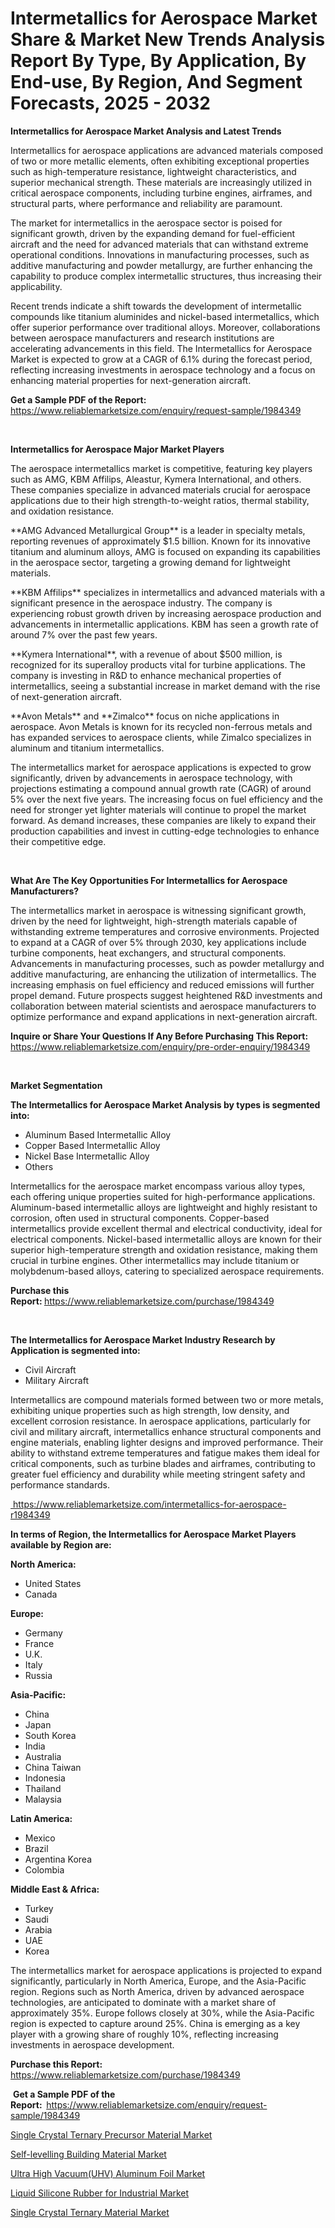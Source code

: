 <p><h1>Intermetallics for Aerospace Market Share & Market New Trends Analysis Report By Type, By Application, By End-use, By Region, And Segment Forecasts, 2025 - 2032</h1></p><p><strong>Intermetallics for Aerospace Market Analysis and Latest Trends</strong></p>
<p><p>Intermetallics for aerospace applications are advanced materials composed of two or more metallic elements, often exhibiting exceptional properties such as high-temperature resistance, lightweight characteristics, and superior mechanical strength. These materials are increasingly utilized in critical aerospace components, including turbine engines, airframes, and structural parts, where performance and reliability are paramount. </p><p>The market for intermetallics in the aerospace sector is poised for significant growth, driven by the expanding demand for fuel-efficient aircraft and the need for advanced materials that can withstand extreme operational conditions. Innovations in manufacturing processes, such as additive manufacturing and powder metallurgy, are further enhancing the capability to produce complex intermetallic structures, thus increasing their applicability.</p><p>Recent trends indicate a shift towards the development of intermetallic compounds like titanium aluminides and nickel-based intermetallics, which offer superior performance over traditional alloys. Moreover, collaborations between aerospace manufacturers and research institutions are accelerating advancements in this field. The Intermetallics for Aerospace Market is expected to grow at a CAGR of 6.1% during the forecast period, reflecting increasing investments in aerospace technology and a focus on enhancing material properties for next-generation aircraft.</p></p>
<p><strong>Get a Sample PDF of the Report:&nbsp;</strong> <a href="https://www.reliablemarketsize.com/enquiry/request-sample/1984349?utm_campaign=1999&utm_medium=2&utm_source=Github&utm_content=ia&utm_term=03042025&utm_id=intermetallics-for-aerospace">https://www.reliablemarketsize.com/enquiry/request-sample/1984349</a></p>
<p>&nbsp;</p>
<p><strong>Intermetallics for Aerospace Major Market Players</strong></p>
<p><p>The aerospace intermetallics market is competitive, featuring key players such as AMG, KBM Affilips, Aleastur, Kymera International, and others. These companies specialize in advanced materials crucial for aerospace applications due to their high strength-to-weight ratios, thermal stability, and oxidation resistance.</p><p>**AMG Advanced Metallurgical Group** is a leader in specialty metals, reporting revenues of approximately $1.5 billion. Known for its innovative titanium and aluminum alloys, AMG is focused on expanding its capabilities in the aerospace sector, targeting a growing demand for lightweight materials.</p><p>**KBM Affilips** specializes in intermetallics and advanced materials with a significant presence in the aerospace industry. The company is experiencing robust growth driven by increasing aerospace production and advancements in intermetallic applications. KBM has seen a growth rate of around 7% over the past few years.</p><p>**Kymera International**, with a revenue of about $500 million, is recognized for its superalloy products vital for turbine applications. The company is investing in R&D to enhance mechanical properties of intermetallics, seeing a substantial increase in market demand with the rise of next-generation aircraft.</p><p>**Avon Metals** and **Zimalco** focus on niche applications in aerospace. Avon Metals is known for its recycled non-ferrous metals and has expanded services to aerospace clients, while Zimalco specializes in aluminum and titanium intermetallics.</p><p>The intermetallics market for aerospace applications is expected to grow significantly, driven by advancements in aerospace technology, with projections estimating a compound annual growth rate (CAGR) of around 5% over the next five years. The increasing focus on fuel efficiency and the need for stronger yet lighter materials will continue to propel the market forward. As demand increases, these companies are likely to expand their production capabilities and invest in cutting-edge technologies to enhance their competitive edge.</p></p>
<p>&nbsp;</p>
<p><strong>What Are The Key Opportunities For Intermetallics for Aerospace Manufacturers?</strong></p>
<p><p>The intermetallics market in aerospace is witnessing significant growth, driven by the need for lightweight, high-strength materials capable of withstanding extreme temperatures and corrosive environments. Projected to expand at a CAGR of over 5% through 2030, key applications include turbine components, heat exchangers, and structural components. Advancements in manufacturing processes, such as powder metallurgy and additive manufacturing, are enhancing the utilization of intermetallics. The increasing emphasis on fuel efficiency and reduced emissions will further propel demand. Future prospects suggest heightened R&D investments and collaboration between material scientists and aerospace manufacturers to optimize performance and expand applications in next-generation aircraft.</p></p>
<p><strong>Inquire or Share Your Questions If Any Before Purchasing This Report:</strong> <a href="https://www.reliablemarketsize.com/enquiry/pre-order-enquiry/1984349?utm_campaign=1999&utm_medium=2&utm_source=Github&utm_content=ia&utm_term=03042025&utm_id=intermetallics-for-aerospace">https://www.reliablemarketsize.com/enquiry/pre-order-enquiry/1984349</a></p>
<p>&nbsp;</p>
<p><strong>Market Segmentation</strong></p>
<p><strong>The Intermetallics for Aerospace Market Analysis by types is segmented into:</strong></p>
<p><ul><li>Aluminum Based Intermetallic Alloy</li><li>Copper Based Intermetallic Alloy</li><li>Nickel Base Intermetallic Alloy</li><li>Others</li></ul></p>
<p><p>Intermetallics for the aerospace market encompass various alloy types, each offering unique properties suited for high-performance applications. Aluminum-based intermetallic alloys are lightweight and highly resistant to corrosion, often used in structural components. Copper-based intermetallics provide excellent thermal and electrical conductivity, ideal for electrical components. Nickel-based intermetallic alloys are known for their superior high-temperature strength and oxidation resistance, making them crucial in turbine engines. Other intermetallics may include titanium or molybdenum-based alloys, catering to specialized aerospace requirements.</p></p>
<p><strong>Purchase this Report:&nbsp;</strong><a href="https://www.reliablemarketsize.com/purchase/1984349?utm_campaign=1999&utm_medium=2&utm_source=Github&utm_content=ia&utm_term=03042025&utm_id=intermetallics-for-aerospace">https://www.reliablemarketsize.com/purchase/1984349</a></p>
<p>&nbsp;</p>
<p><strong>The Intermetallics for Aerospace Market Industry Research by Application is segmented into:</strong></p>
<p><ul><li>Civil Aircraft</li><li>Military Aircraft</li></ul></p>
<p><p>Intermetallics are compound materials formed between two or more metals, exhibiting unique properties such as high strength, low density, and excellent corrosion resistance. In aerospace applications, particularly for civil and military aircraft, intermetallics enhance structural components and engine materials, enabling lighter designs and improved performance. Their ability to withstand extreme temperatures and fatigue makes them ideal for critical components, such as turbine blades and airframes, contributing to greater fuel efficiency and durability while meeting stringent safety and performance standards.</p></p>
<p><a href="https://www.reliablemarketsize.com/intermetallics-for-aerospace-r1984349?utm_campaign=1999&utm_medium=2&utm_source=Github&utm_content=ia&utm_term=03042025&utm_id=intermetallics-for-aerospace">&nbsp;https://www.reliablemarketsize.com/intermetallics-for-aerospace-r1984349</a></p>
<p><strong>In terms of Region, the Intermetallics for Aerospace Market Players available by Region are:</strong></p>
<p>
    <p> <strong> North America: </strong>
        <ul>
            <li>United States</li>
            <li>Canada</li>
        </ul>
        </p> 
    <p> <strong> Europe: </strong>
        <ul>
            <li>Germany</li>
            <li>France</li>
            <li>U.K.</li>
            <li>Italy</li>
            <li>Russia</li>
        </ul>
        </p> 
    <p> <strong> Asia-Pacific: </strong>
        <ul>
            <li>China</li>
            <li>Japan</li>
            <li>South Korea</li>
            <li>India</li>
            <li>Australia</li>
            <li>China Taiwan</li>
            <li>Indonesia</li>
            <li>Thailand</li>
            <li>Malaysia</li>
        </ul>
        </p> 
    <p> <strong> Latin America: </strong>
        <ul>
            <li>Mexico</li>
            <li>Brazil</li>
            <li>Argentina Korea</li>
            <li>Colombia</li>
        </ul>
        </p> 
    <p> <strong> Middle East & Africa: </strong>
        <ul>
            <li>Turkey</li>
            <li>Saudi</li>
            <li>Arabia</li>
            <li>UAE</li>
            <li>Korea</li>
        </ul>
    </p>
    </p>
<p><p>The intermetallics market for aerospace applications is projected to expand significantly, particularly in North America, Europe, and the Asia-Pacific region. Regions such as North America, driven by advanced aerospace technologies, are anticipated to dominate with a market share of approximately 35%. Europe follows closely at 30%, while the Asia-Pacific region is expected to capture around 25%. China is emerging as a key player with a growing share of roughly 10%, reflecting increasing investments in aerospace development.</p></p>
<p><strong>Purchase this Report: </strong><a href="https://www.reliablemarketsize.com/purchase/1984349?utm_campaign=1999&utm_medium=2&utm_source=Github&utm_content=ia&utm_term=03042025&utm_id=intermetallics-for-aerospace">https://www.reliablemarketsize.com/purchase/1984349</a></p>
<p>&nbsp;<strong>Get a Sample PDF of the Report:&nbsp;&nbsp;</strong><a href="https://www.reliablemarketsize.com/enquiry/request-sample/1984349?utm_campaign=1999&utm_medium=2&utm_source=Github&utm_content=ia&utm_term=03042025&utm_id=intermetallics-for-aerospace">https://www.reliablemarketsize.com/enquiry/request-sample/1984349</a></p>
<p><strong></strong></p>
<p><p><a href="https://github.com/semenbobbaxu/Market-Research-Report-List-1/blob/main/single-crystal-ternary-precursor-material-market.md?utm_campaign=1999&utm_medium=2&utm_source=Github&utm_content=ia&utm_term=03042025&utm_id=intermetallics-for-aerospace">Single Crystal Ternary Precursor Material Market</a></p><p><a href="https://github.com/erkidrhoy/Market-Research-Report-List-1/blob/main/self-levelling-building-material-market.md?utm_campaign=1999&utm_medium=2&utm_source=Github&utm_content=ia&utm_term=03042025&utm_id=intermetallics-for-aerospace">Self-levelling Building Material Market</a></p><p><a href="https://github.com/irisadoranrx/Market-Research-Report-List-1/blob/main/ultra-high-vacuumuhv-aluminum-foil-market.md?utm_campaign=1999&utm_medium=2&utm_source=Github&utm_content=ia&utm_term=03042025&utm_id=intermetallics-for-aerospace">Ultra High Vacuum(UHV) Aluminum Foil Market</a></p><p><a href="https://github.com/suzorfazlikb/Market-Research-Report-List-1/blob/main/liquid-silicone-rubber-for-industrial-market.md?utm_campaign=1999&utm_medium=2&utm_source=Github&utm_content=ia&utm_term=03042025&utm_id=intermetallics-for-aerospace">Liquid Silicone Rubber for Industrial Market</a></p><p><a href="https://github.com/roffefaith6l/Market-Research-Report-List-1/blob/main/single-crystal-ternary-material-market.md?utm_campaign=1999&utm_medium=2&utm_source=Github&utm_content=ia&utm_term=03042025&utm_id=intermetallics-for-aerospace">Single Crystal Ternary Material Market</a></p></p>